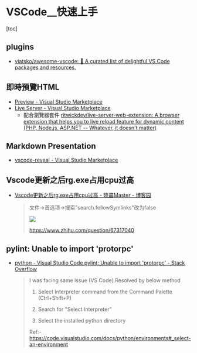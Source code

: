 # VSCode__快速上手

[toc]
<!-- toc --> 

## plugins

- [viatsko/awesome-vscode: 🎨 A curated list of delightful VS Code packages and resources.](https://github.com/viatsko/awesome-vscode)


## 即時預覽HTML

- [Preview - Visual Studio Marketplace](https://marketplace.visualstudio.com/items?itemName=searKing.preview-vscode)
- [Live Server - Visual Studio Marketplace](https://marketplace.visualstudio.com/items?itemName=ritwickdey.LiveServer)
    - 配合瀏覽器套件
    [ritwickdey/live-server-web-extension: A browser extension that helps you to live reload feature for dynamic content (PHP, Node.js, ASP.NET -- Whatever, it doesn't matter)](https://github.com/ritwickdey/live-server-web-extension)


## Markdown Presentation

- [vscode-reveal - Visual Studio Marketplace](https://marketplace.visualstudio.com/items?itemName=evilz.vscode-reveal)

## Vscode更新之后rg.exe占用cpu过高

- [Vscode更新之后rg.exe占用cpu过高 - 晓晨Master - 博客园](https://www.cnblogs.com/stulzq/p/8387977.html)

    > 文件->首选项->搜索"search.followSymlinks"改为false
    > 
    > ![](https://images2017.cnblogs.com/blog/668104/201801/668104-20180131000845640-1864712670.png)
    > 
    > <https://www.zhihu.com/question/67317040>
    > 

## pylint: Unable to import 'protorpc'

- [python - Visual Studio Code pylint: Unable to import 'protorpc' - Stack Overflow](https://stackoverflow.com/questions/43574995/visual-studio-code-pylint-unable-to-import-protorpc)

    > I was facing same issue (VS Code).Resolved by below method
    > 
    > 1) Select Interpreter command from the Command Palette (Ctrl+Shift+P)
    > 
    > 2) Search for "Select Interpreter"
    > 
    > 3) Select the installed python directory
    > 
    > Ref:- <https://code.visualstudio.com/docs/python/environments#_select-an-environment>
    > 
